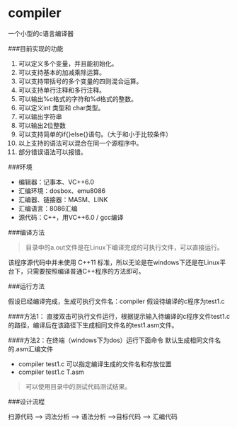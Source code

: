 # compiler
一个小型的c语言编译器

###目前实现的功能

1. 可以定义多个变量，并且能初始化。
2. 可以支持基本的加减乘除运算。
3. 可以支持带括号的多个变量的四则混合运算。
4. 可以支持单行注释和多行注释。
5. 可以输出%c格式的字符和%d格式的整数。
6. 可以定义int 类型和 char类型。
7. 可以输出字符串
8. 可以输出2位整数
9. 可以支持简单的if{}else{}语句。（大于和小于比较条件）
10. 以上支持的语法可以混合在同一个源程序中。 
11. 部分错误语法可以报错。

###环境

- 编辑器：记事本、VC++6.0
- 汇编环境：dosbox、emu8086
- 汇编器、链接器：MASM、LINK
- 汇编语言：8086汇编
- 源代码：C++，用VC++6.0 / gcc编译

###编译方法

> 目录中的a.out文件是在Linux下编译完成的可执行文件，可以直接运行。

该程序源代码中并未使用 C++11 标准，所以无论是在windows下还是在Linux平台下，只需要按照编译普通C++程序的方法即可。

###运行方法

假设已经编译完成，生成可执行文件名：compiler
假设待编译的c程序为test1.c

####方法1：
直接双击可执行文件运行，根据提示输入待编译的c程序文件test1.c的路径，编译后在该路径下生成相同文件名的test1.asm文件。

####方法2：在终端（windows下为dos）运行下面命令
默认生成相同文件名的.asm汇编文件
- compiler  test1.c
可以指定编译生成的文件名和存放位置
- compiler  test1.c   T.asm

> 可以使用目录中的测试代码测试结果。

###设计流程

扫源代码 --> 词法分析 --> 语法分析 -->目标代码 --> 汇编代码
